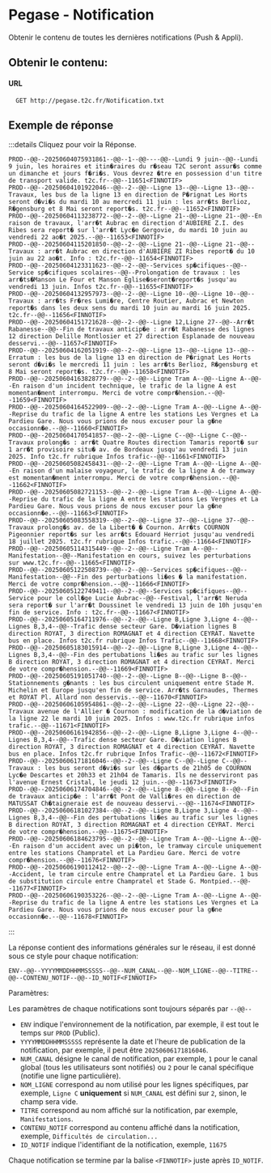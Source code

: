 # Pegase - Notification

Obtenir le contenu de toutes les dernières notifications (Push & Appli).

## Obtenir le contenu:

#### URL
```
  GET http://pegase.t2c.fr/Notification.txt
```

## Exemple de réponse

:::details Cliquez pour voir la Réponse.
```
PROD--@@--20250604075931861--@@--1--@@----@@--Lundi 9 juin--@@--Lundi 9 juin, les horaires et itin�raires du r�seau T2C seront assur�s comme un dimanche et jours f�ri�s. Vous devrez �tre en possession d'un titre de transport valide. t2c.fr--@@--11651<FINNOTIF>
PROD--@@--20250604101922046--@@--2--@@--Ligne 13--@@--Ligne 13--@@--Travaux, les bus de la ligne 13 en direction de P�rignat Les Horts seront d�vi�s du mardi 10 au mercredi 11 juin : les arr�ts Berlioz, R�gensburg et 8 Mai seront report�s. t2c.fr--@@--11652<FINNOTIF>
PROD--@@--20250604113238772--@@--2--@@--Ligne 21--@@--Ligne 21--@@--En raison de travaux, l'arr�t Aubrac en direction d'AUBIERE Z.I. des Ribes sera report� sur l'arr�t Lyc�e Gergovie, du mardi 10 juin au vendredi 22 ao�t 2025.--@@--11653<FINNOTIF>
PROD--@@--20250604115201850--@@--2--@@--Ligne 21--@@--Ligne 21--@@--Travaux : arr�t Aubrac en direction d'AUBIERE ZI Ribes report� du 10 juin au 22 ao�t. Info : t2c.fr--@@--11654<FINNOTIF>
PROD--@@--20250604123311623--@@--2--@@--Services sp�cifiques--@@--Service sp�cifiques scolaires--@@--Prolongation de travaux : les arr�ts�Manson Le Four et Manson Eglise�seront�report�s jusqu'au vendredi 13 juin. Infos t2c.fr--@@--11655<FINNOTIF>
PROD--@@--20250604132957973--@@--2--@@--Ligne 10--@@--Ligne 10--@@--Travaux : arr�ts Fr�res Lumi�re, Centre Routier, Aubrac et Newton report�s dans les deux sens du mardi 10 juin au mardi 16 juin 2025. t2c.fr--@@--11656<FINNOTIF>
PROD--@@--20250604151721628--@@--2--@@--Ligne 12,Ligne 27--@@--Arr�t Rabanesse--@@--Fin de travaux anticip�e : arr�t Rabanesse des lignes 12 direction Delille Montlosier et 27 direction Esplanade de nouveau desservi.--@@--11657<FINNOTIF>
PROD--@@--20250604162051919--@@--2--@@--Ligne 13--@@--Ligne 13--@@--Erratum : les bus de la ligne 13 en direction de P�rignat Les Horts seront d�vi�s le mercredi 11 juin : les arr�ts Berlioz, R�gensburg et 8 Mai seront report�s. t2c.fr--@@--11658<FINNOTIF>
PROD--@@--20250604163828779--@@--2--@@--Ligne Tram A--@@--Ligne A--@@--En raison d'un incident technique, le trafic de la ligne A est momentan�ment interrompu. Merci de votre compr�hension.--@@--11659<FINNOTIF>
PROD--@@--20250604164522909--@@--2--@@--Ligne Tram A--@@--Ligne A--@@--Reprise du trafic de la ligne A entre les stations Les Vergnes et La Pardieu Gare. Nous vous prions de nous excuser pour la g�ne occasionn�e.--@@--11660<FINNOTIF>
PROD--@@--20250604170541857--@@--2--@@--Ligne C--@@--Ligne C--@@--Travaux prolong�s : arr�t Quatre Routes direction Tamaris report� sur 1 arr�t provisoire situ� av. de Bordeaux jusqu'au vendredi 13 juin 2025. Info t2c.fr rubrique Infos trafic--@@--11661<FINNOTIF>
PROD--@@--20250605082458431--@@--2--@@--Ligne Tram A--@@--Ligne A--@@--En raison d'un malaise voyageur, le trafic de la ligne A de tramway est momentan�ment interrompu. Merci de votre compr�hension.--@@--11662<FINNOTIF>
PROD--@@--20250605082721153--@@--2--@@--Ligne Tram A--@@--Ligne A--@@--Reprise du trafic de la ligne A entre les stations Les Vergnes et La Pardieu Gare. Nous vous prions de nous excuser pour la g�ne occasionn�e.--@@--11663<FINNOTIF>
PROD--@@--20250605083558319--@@--2--@@--Ligne 37--@@--Ligne 37--@@--Travaux prolong�s av. de la Libert� � Cournon. Arr�ts COURNON Pigeonnier report�s sur les arr�ts Edouard Herriot jusqu'au vendredi 18 juillet 2025. t2c.fr rubrique Infos trafic.--@@--11664<FINNOTIF>
PROD--@@--20250605114315449--@@--2--@@--Ligne Tram A--@@--Manifestation--@@--Manifestation en cours, suivez les perturbations sur www.t2c.fr--@@--11665<FINNOTIF>
PROD--@@--20250605122508739--@@--2--@@--Services sp�cifiques--@@--Manifestation--@@--Fin des perturbations li�es � la manifestation. Merci de votre compr�hension.--@@--11666<FINNOTIF>
PROD--@@--20250605122749411--@@--2--@@--Services sp�cifiques--@@--Service pour le coll�ge Lucie Aubrac--@@--Festival, l'arr�t Neruda sera report� sur l'arr�t Doussinet le vendredi 13 juin de 10h jusqu'en fin de service. Info : t2c.fr--@@--11667<FINNOTIF>
PROD--@@--20250605164711976--@@--2--@@--Ligne B,Ligne 3,Ligne 4--@@--Lignes B,3,4--@@--Trafic dense secteur Gare. D�viation lignes B direction ROYAT, 3 direction ROMAGNAT et 4 direction CEYRAT. Navette bus en place. Infos t2c.fr rubrique Infos Trafic--@@--11668<FINNOTIF>
PROD--@@--20250605183015914--@@--2--@@--Ligne B,Ligne 3,Ligne 4--@@--Lignes B,3,4--@@--Fin des pertubations li�es au trafic sur les lignes B direction ROYAT, 3 direction ROMAGNAT et 4 direction CEYRAT. Merci de votre compr�hension.--@@--11669<FINNOTIF>
PROD--@@--20250605191051740--@@--2--@@--Ligne B--@@--Ligne B--@@--Stationnements g�nants : les bus circulent uniquement entre Stade M. Michelin et Europe jusqu'en fin de service. Arr�ts Garnaudes, Thermes et ROYAT Pl. Allard non desservis.--@@--11670<FINNOTIF>
PROD--@@--20250606105954861--@@--2--@@--Ligne 22--@@--Ligne 22--@@--Travaux avenue de l'Allier � Cournon : modification de la d�viation de la ligne 22 le mardi 10 juin 2025. Infos : www.t2c.fr rubrique infos trafic.--@@--11671<FINNOTIF>
PROD--@@--20250606161942856--@@--2--@@--Ligne B,Ligne 3,Ligne 4--@@--Lignes B,3,4--@@--Trafic dense secteur Gare. D�viation lignes B direction ROYAT, 3 direction ROMAGNAT et 4 direction CEYRAT. Navette bus en place. Infos t2c.fr rubrique Infos Trafic--@@--11672<FINNOTIF>
PROD--@@--20250606171816046--@@--2--@@--Ligne C--@@--Ligne C--@@--Travaux : les bus seront d�vi�s sur les d�parts de 21h05 de COURNON Lyc�e Descartes et 20h33 et 21h04 de Tamaris. Ils ne desserviront pas l'avenue Ernest Cristal, le jeudi 12 juin.--@@--11673<FINNOTIF>
PROD--@@--20250606174704846--@@--2--@@--Ligne 8--@@--Ligne 8--@@--Fin de travaux anticip�e : l'arr�t Pont de Valli�res en direction de MATUSSAT Ch�taigneraie est de nouveau desservi.--@@--11674<FINNOTIF>
PROD--@@--20250606181027384--@@--2--@@--Ligne B,Ligne 3,Ligne 4--@@--Lignes B,3,4--@@--Fin des pertubations li�es au trafic sur les lignes B direction ROYAT, 3 direction ROMAGNAT et 4 direction CEYRAT. Merci de votre compr�hension.--@@--11675<FINNOTIF>
PROD--@@--20250606184623795--@@--2--@@--Ligne Tram A--@@--Ligne A--@@--En raison d'un accident avec un pi�ton, le tramway circule uniquement entre les stations Champratel et La Pardieu Gare. Merci de votre compr�hension.--@@--11676<FINNOTIF>
PROD--@@--20250606190112412--@@--2--@@--Ligne Tram A--@@--Ligne A--@@--Accident, le tram circule entre Champratel et La Pardieu Gare. 1 bus de substitution circule entre Champratel et Stade G. Montpied.--@@--11677<FINNOTIF>
PROD--@@--20250606190353226--@@--2--@@--Ligne Tram A--@@--Ligne A--@@--Reprise du trafic de la ligne A entre les stations Les Vergnes et La Pardieu Gare. Nous vous prions de nous excuser pour la g�ne occasionn�e.--@@--11678<FINNOTIF>

```
:::

La réponse contient des informations générales sur le réseau, il est donné sous ce style pour chaque notification:

```
ENV--@@--YYYYMMDDHHMMSSSSS--@@--NUM_CANAL--@@--NOM_LIGNE--@@--TITRE--@@--CONTENU_NOTIF--@@--ID_NOTIF<FINNOTIF>
```

Paramètres:

Les paramètres de chaque notifications sont toujours séparés par `--@@--`

* `ENV` indique l'environnement de la notification, par exemple, il est tout le temps sur `PROD` (Public).
* `YYYYMMDDHHMMSSSSS` représente la date et l'heure de publication de la notification, par exemple, il peut être `20250606171816046`.
* `NUM_CANAL` désigne le canal de notification, par exemple, `1` pour le canal global (tous les utilisateurs sont notifiés) ou `2` pour le canal spécifique (notifie une ligne particulière).
* `NOM_LIGNE` correspond au nom utilisé pour les lignes spécifiques, par exemple, `Ligne C` **uniquement** si `NUM_CANAL` est défini sur `2`, sinon, le champ sera vide.
* `TITRE` correspond au nom affiché sur la notification, par exemple, `Manifestations`.
* `CONTENU_NOTIF` correspond au contenu affiché dans la notification, exemple, `Difficultés de circulation...`
* `ID_NOTIF` indique l'identifiant de la notification, exemple, `11675`
  
Chaque notification se termine par la balise `<FINNOTIF>` juste après `ID_NOTIF`.
